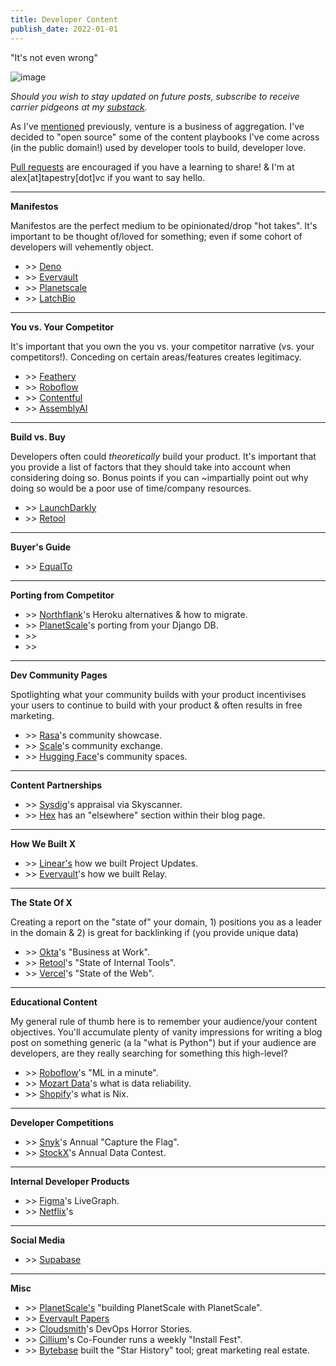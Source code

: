 ```yaml
---
title: Developer Content
publish_date: 2022-01-01
---
```


"It's not even wrong"

![image](https://user-images.githubusercontent.com/44316926/194576148-2ac110c3-29cf-4d3c-8de5-2e6835e0055f.png)

*Should you wish to stay updated on future posts, subscribe to receive carrier pidgeons at my [substack](https://whynowtech.substack.com/).*

As I've [mentioned](https://mack.work/advice_aggregated) previously, venture is a business of aggregation. I've decided to "open source" some of the content playbooks I've come across (in the public domain!) used by developer tools to build, developer love.

[Pull requests](https://github.com/alexmackenzie-wx/blog) are encouraged if you have a learning to share! & I'm at alex[at]tapestry[dot]vc if you want to say hello.

---

**Manifestos**

Manifestos are the perfect medium to be opinionated/drop "hot takes". It's important to be thought of/loved for something; even if some cohort of developers will vehemently object. 

- \>> [Deno](https://deno.com/blog/series-a)
- \>> [Evervault](https://evervault.com/blog/manifesto)
- \>> [Planetscale](https://principles.planetscale.com/)
- \>> [LatchBio](https://latch.bio/about)

---

**You vs. Your Competitor**

It's important that you own the you vs. your competitor narrative (vs. your competitors!). Conceding on certain areas/features creates legitimacy.

- \>> [Feathery](https://www.feathery.io/blog/feathery-vs-typeform)
- \>> [Roboflow](https://blog.roboflow.com/roboflow-vs-scale/)
- \>> [Contentful](https://www.contentful.com/r/knowledgebase/contentful-vs-wordpress-vs-drupal/)
- \>> [AssemblyAI](https://www.assemblyai.com/blog/the-top-free-speech-to-text-apis-and-open-source-engines/)

---

**Build vs. Buy**

Developers often could *theoretically* build your product. It's important that you provide a list of factors that they should take into account when considering doing so. Bonus points if you can ~impartially point out why doing so would be a poor use of time/company resources.

- \>> [LaunchDarkly](https://launchdarkly.com/build-vs-buy/)
- \>> [Retool](https://retool.com/blog/3-experts-on-building-vs-buying-internal-tools/) 

---

**Buyer's Guide**

- \>> [EqualTo](https://www.equalto.com/resources/buyers-guide-to-sales-commission-software)

---

**Porting from Competitor**

- \>> [Northflank](https://northflank.com/blog/heroku-alternatives-and-how-to-migrate)'s Heroku alternatives & how to migrate.
- \>> [PlanetScale](https://planetscale.com/blog/replace-your-django-database-with-planetscale)'s porting from your Django DB.
- \>>
- \>>

---

**Dev Community Pages**

Spotlighting what your community builds with your product incentivises your users to continue to build with your product & often results in free marketing.  

- \>> [Rasa](https://rasa.com/showcase/)'s community showcase. 
- \>> [Scale](https://exchange.scale.com/)'s community exchange. 
- \>> [Hugging Face](https://huggingface.co/spaces)'s community spaces. 

---

**Content Partnerships**

- \>> [Sysdig](https://medium.com/@SkyscannerEng/kubernetes-security-monitoring-at-scale-with-sysdig-falco-a60cfdb0f67a)'s appraisal via Skyscanner.
- \>> [Hex](https://hex.tech/blog/#:~:text=Sep%2028%2C%202022-,ELSEWHERE,-Hex%20scores%20%2452M) has an "elsewhere" section within their blog page. 

---

**How We Built X**

- \>> [Linear's](https://linear.app/blog/how-we-built-project-updates) how we built Project Updates.
- \>> [Evervault](https://evervault.com/blog/how-we-built-relay)'s how we built Relay. 

---

**The State Of X**

Creating a report on the "state of" your domain, 1) positions you as a leader in the domain & 2) is great for backlinking if (you provide unique data)

- \>> [Okta](https://www.okta.com/uk/businesses-at-work/)'s "Business at Work".
- \>> [Retool](https://retool.com/blog/state-of-internal-tools-2021/)'s "State of Internal Tools". 
- \>> [Vercel](https://vercel.com/blog/how-the-web-evolves)'s "State of the Web". 

---

**Educational Content**

My general rule of thumb here is to remember your audience/your content objectives. You'll accumulate plenty of vanity impressions for writing a blog post on something generic (a la "what is Python") but if your audience are developers, are they really searching for something this high-level?

- \>> [Roboflow](https://blog.roboflow.com/what-is-coreml/)'s "ML in a minute".
- \>> [Mozart Data](https://www.mozartdata.com/post/what-is-data-reliability)'s what is data reliability. 
- \>> [Shopify](https://shopify.engineering/what-is-nix)'s what is Nix. 

---

**Developer Competitions**

- \>> [Snyk](https://snyk.io/ctf/)'s Annual "Capture the Flag".
- \>> [StockX](https://www.kaggle.com/datasets/hudsonstuck/stockx-data-contest)'s Annual Data Contest.

---

**Internal Developer Products**

- \>> [Figma](https://www.figma.com/blog/livegraph-real-time-data-fetching-at-figma/)'s LiveGraph. 
- \>> [Netflix]()'s

---

**Social Media**

- \>> [Supabase](https://twitter.com/supabase)

---

**Misc**

- \>> [PlanetScale's](https://planetscale.com/blog/building-planetscale-with-planetscale) "building PlanetScale with PlanetScale".
- \>> [Evervault Papers](https://evervault.com/papers)
- \>> [Cloudsmith](https://cloudsmith.com/blog/halloween-story-worst-decision-ever/)'s DevOps Horror Stories.
- \>> [Cillium](https://cilium.io/#:~:text=Weekly%20Interactive%20Cilium%0AIntroduction%20and%20Live%20Q%26A)'s Co-Founder runs a weekly "Install Fest".
- \>> [Bytebase](https://star-history.com) built the "Star History" tool; great marketing real estate.
  
